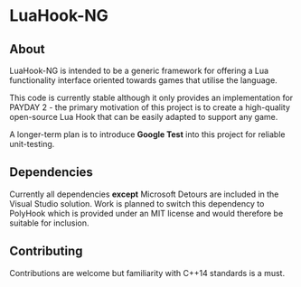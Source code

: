 # LuaHook-NG

## About

LuaHook-NG is intended to be a generic framework for offering a Lua functionality interface oriented towards games that utilise the language.

This code is currently stable although it only provides an implementation for PAYDAY 2 - the primary motivation of this project is to create a high-quality open-source Lua Hook that can be easily adapted to support any game.

A longer-term plan is to introduce **Google Test** into this project for reliable unit-testing.

## Dependencies

Currently all dependencies **except** Microsoft Detours are included in the Visual Studio solution. Work is planned to switch this dependency to PolyHook which is provided under an MIT license and would therefore be suitable for inclusion.

## Contributing

Contributions are welcome but familiarity with C++14 standards is a must.
